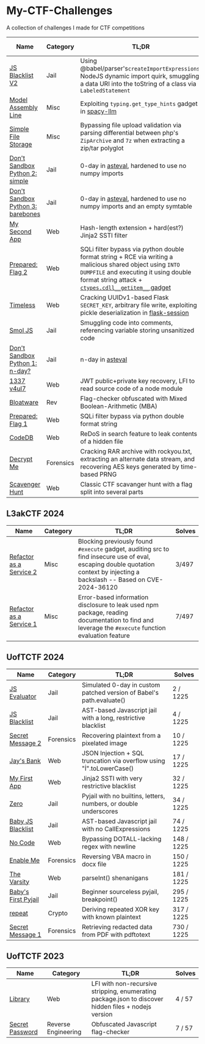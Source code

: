 # My-CTF-Challenges
 A collection of challenges I made for CTF competitions

| Name                                                                                                                        | Category  | TL;DR                                                                                                                                                                                                                                                                                | Solve Count |
| --------------------------------------------------------------------------------------------------------------------------- | --------- | ------------------------------------------------------------------------------------------------------------------------------------------------------------------------------------------------------------------------------------------------------------------------------------ | ----------: |
| [JS Blacklist V2](https://github.com/UofTCTF/uoftctf-2025-chals-public/tree/master/js-blacklist-v2)                         | Jail      | Using @babel/parser's`createImportExpressions`, NodeJS dynamic import quirk, smuggling a data URI into the toString of a class via `LabeledStatement`                                                                                                                                |      0/1510 |
| [Model Assembly Line](https://github.com/UofTCTF/uoftctf-2025-chals-public/tree/master/model-assembly-line)                 | Misc      | Exploiting `typing.get_type_hints` gadget in [spacy-llm](https://github.com/explosion/spacy-llm)                                                                                                                                                                                     |      2/1510 |
| [Simple File Storage](https://github.com/UofTCTF/uoftctf-2025-chals-public/tree/master/simple-file-storage)                 | Misc      | Bypassing file upload validation via parsing differential between php's `ZipArchive` and `7z` when extracting a zip/tar polyglot                                                                                                                                                     |      2/1510 |
| [Don't Sandbox Python 2: simple](https://github.com/UofTCTF/uoftctf-2025-chals-public/tree/master/dont-sandbox-python-2)    | Jail      | 0-day in [asteval](https://github.com/lmfit/asteval), hardened to use no numpy imports                                                                                                                                                                                               |      3/1510 |
| [Don't Sandbox Python 3: barebones](https://github.com/UofTCTF/uoftctf-2025-chals-public/tree/master/dont-sandbox-python-3) | Jail      | 0-day in [asteval](https://github.com/lmfit/asteval), hardened to use no numpy imports and an empty symtable                                                                                                                                                                         |      3/1510 |
| [My Second App](https://github.com/UofTCTF/uoftctf-2025-chals-public/tree/master/my-second-app)                             | Web       | Hash-length extension + hard(est?) Jinja2 SSTI filter                                                                                                                                                                                                                                |      5/1510 |
| [Prepared: Flag 2](https://github.com/UofTCTF/uoftctf-2025-chals-public/tree/master/prepared-)                              | Web       | SQLi filter bypass via python double format string + RCE via writing a malicious shared object using `INTO DUMPFILE` and executing it using double format string attack + [`ctypes.cdll__getitem__` gadget](https://github.com/python/cpython/blob/main/Lib/ctypes/__init__.py#L473) |      6/1510 |
| [Timeless](https://github.com/UofTCTF/uoftctf-2025-chals-public/tree/master/timeless)                                       | Web       | Cracking UUIDv1-based Flask `SECRET_KEY`, arbitrary file write, exploiting pickle deserialization in [flask-session](https://github.com/pallets-eco/flask-session)                                                                                                                   |      6/1510 |
| [Smol JS](https://github.com/UofTCTF/uoftctf-2025-chals-public/tree/master/smol-js)                                         | Jail      | Smuggling code into comments, referencing variable storing unsanitized code                                                                                                                                                                                                          |      7/1510 |
| [Don't Sandbox Python 1: n-day?](https://github.com/UofTCTF/uoftctf-2025-chals-public/tree/master/dont-sandbox-python-1)    | Jail      | n-day in [asteval](https://github.com/lmfit/asteval)                                                                                                                                                                                                                                 |     11/1510 |
| [1337 v4ul7](https://github.com/UofTCTF/uoftctf-2025-chals-public/tree/master/leet-vault)                                   | Web       | JWT public+private key recovery, LFI to read source code of a node module                                                                                                                                                                                                            |     13/1510 |
| [Bloatware](https://github.com/UofTCTF/uoftctf-2025-chals-public/tree/master/bloatware)                                     | Rev       | Flag-checker obfuscated with Mixed Boolean-Arithmetic (MBA)                                                                                                                                                                                                                                    |     14/1510 |
| [Prepared: Flag 1](https://github.com/UofTCTF/uoftctf-2025-chals-public/tree/master/prepared-1)                             | Web       | SQLi filter bypass via python double format string                                                                                                                                                                                                                                   |     33/1510 |
| [CodeDB](https://github.com/UofTCTF/uoftctf-2025-chals-public/tree/master/code-db)                                          | Web       | ReDoS in search feature to leak contents of a hidden file                                                                                                                                                                                                                            |     55/1510 |
| [Decrypt Me](https://github.com/UofTCTF/uoftctf-2025-chals-public/tree/master/decrypt-me)                                   | Forensics | Cracking RAR archive with rockyou.txt, extracting an alternate data stream, and recovering AES keys generated by time-based PRNG                                                                                                                                                     |     86/1510 |
| [Scavenger Hunt](https://github.com/UofTCTF/uoftctf-2025-chals-public/tree/master/scavenger-hunt)                           | Web       | Classic CTF scavanger hunt with a flag split into several parts                                                                                                                                                                                                                      |    501/1510 |




## L3akCTF 2024

| Name                                                                                                               | Category | TL;DR                                                                                                                                                                         | Solves |
| ------------------------------------------------------------------------------------------------------------------ | -------- | ----------------------------------------------------------------------------------------------------------------------------------------------------------------------------- | ------ |
| [Refactor as a Service 2](https://github.com/L3AK-TEAM/L3akCTF-2024-public/tree/main/misc/refactor-as-a-service-2) | Misc     | Blocking previously found `#execute` gadget, auditing src to find insecure use of eval, escaping double quotation context by injecting a backslash -- Based on CVE-2024-36120 | 3/497  |
| [Refactor as a Service 1](https://github.com/L3AK-TEAM/L3akCTF-2024-public/tree/main/misc/refactor-as-a-service)   | Misc     | Error-based information disclosure to leak used npm package, reading documentation to find and leverage the `#execute` function evaluation feature                            | 7/497  |

## UofTCTF 2024

| Name                                                                                                                | Category  | TL;DR                                                                | Solves     |
| ------------------------------------------------------------------------------------------------------------------- | --------- | -------------------------------------------------------------------- | ---------- |
| [JS Evaluator](https://github.com/UofTCTF/uoftctf-2024-chals-public/tree/master/Jail/js_evaluator)                  | Jail      | Simulated 0-day in custom patched version of Babel's path.evaluate() | 2 / 1225   |
| [JS Blacklist](https://github.com/UofTCTF/uoftctf-2024-chals-public/tree/master/Jail/js_blacklist)                  | Jail      | AST-based Javascript jail with a long, restrictive blacklist         | 4 / 1225   |
| [Secret Message 2](https://github.com/UofTCTF/uoftctf-2024-chals-public/tree/master/Forensics/Secret%20Message%202) | Forensics | Recovering plaintext from a pixelated image                          | 10 / 1225  |
| [Jay's Bank](https://github.com/UofTCTF/uoftctf-2024-chals-public/tree/master/Web/Jay's%20Bank)                     | Web       | JSON Injection + SQL truncation via overflow using "İ".toLowerCase() | 17 / 1225  |
| [My First App](https://github.com/UofTCTF/uoftctf-2024-chals-public/tree/master/Web/My%20First%20App)               | Web       | Jinja2 SSTI with very restrictive blacklist                          | 32 / 1225  |
| [Zero](https://github.com/UofTCTF/uoftctf-2024-chals-public/tree/master/Jail/zero)                                  | Jail      | Pyjail with no builtins, letters, numbers, or double underscores     | 34 / 1225  |
| [Baby JS Blacklist](https://github.com/UofTCTF/uoftctf-2024-chals-public/tree/master/Jail/baby_js_blacklist)        | Jail      | AST-based Javascript jail with no CallExpressions                    | 74 / 1225  |
| [No Code](https://github.com/UofTCTF/uoftctf-2024-chals-public/tree/master/Web/No%20Code)                           | Web       | Bypassing DOTALL-lacking regex with newline                          | 148 / 1225 |
| [Enable Me](https://github.com/UofTCTF/uoftctf-2024-chals-public/tree/master/Forensics/EnableMe)                    | Forensics | Reversing VBA macro in docx file                                     | 150 / 1225 |
| [The Varsity](https://github.com/UofTCTF/uoftctf-2024-chals-public/tree/master/Web/The%20Varsity)                   | Web       | parseInt() shenanigans                                               | 181 / 1225 |
| [Baby's First Pyjail](https://github.com/UofTCTF/uoftctf-2024-chals-public/tree/master/Jail/babys_first_pyjail)     | Jail      | Beginner sourceless pyjail, breakpoint()                             | 295 / 1225 |
| [repeat](https://github.com/UofTCTF/uoftctf-2024-chals-public/tree/master/Cryptography/repeat)                      | Crypto    | Deriving repeated XOR key with known plaintext                       | 317 / 1225 |
| [Secret Message 1](https://github.com/UofTCTF/uoftctf-2024-chals-public/tree/master/Forensics/Secret%20Message)     | Forensics | Retrieving redacted data from PDF with pdftotext                     | 730 / 1225 |


## UofTCTF 2023

| Name                                                                                                           | Category            | TL;DR                                                                                                | Solves |
| -------------------------------------------------------------------------------------------------------------- | ------------------- | ---------------------------------------------------------------------------------------------------- | ------ |
| [Library](https://github.com/UofTCTF/uoftctf-2023/tree/master/Web/web_library)                                 | Web                 | LFI with non-recursive stripping, enumerating package.json to discover hidden files + nodejs version | 4 / 57 |
| [Secret Password](https://github.com/UofTCTF/uoftctf-2023/tree/master/Reverse%20Engineering/Secret%20Password) | Reverse Engineering | Obfuscated Javascript flag-checker                                                                   | 7 / 57 |
